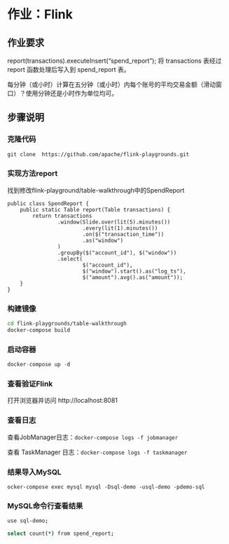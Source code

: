 # 作业：Flink

## 作业要求

report(transactions).executeInsert(“spend_report”);
将 transactions 表经过 report 函数处理后写入到 spend_report 表。

每分钟（或小时）计算在五分钟（或小时）内每个账号的平均交易金额（滑动窗口）？使用分钟还是小时作为单位均可。

## 步骤说明

### 克隆代码

```xml
git clone  https://github.com/apache/flink-playgrounds.git
```
### 实现方法report

找到修改flink-playground/table-walkthrough中的SpendReport

```
public class SpendReport {
    public static Table report(Table transactions) {
        return transactions
                .window(Slide.over(lit(5).minutes())
                        .every(lit(1).minutes())
                        .on($("transaction_time"))
                        .as("window")
                )
                .groupBy($("account_id"), $("window"))
                .select(
                        $("account_id"),
                        $("window").start().as("log_ts"),
                        $("amount").avg().as("amount"));
    }
}
```

### 构建镜像

```bash
cd flink-playgrounds/table-walkthrough
docker-compose build
```

### 启动容器

```scala
docker-compose up -d
```
### 查看验证Flink

打开浏览器并访问 http://localhost:8081

### 查看日志

查看JobManager日志：`docker-compose logs -f jobmanager`

查看 TaskManager 日志：`docker-compose logs -f taskmanager`

### 结果导入MySQL

```
ocker-compose exec mysql mysql -Dsql-demo -usql-demo -pdemo-sql
```

### MySQL命令行查看结果

```bash
use sql-demo;

select count(*) from spend_report;
```

